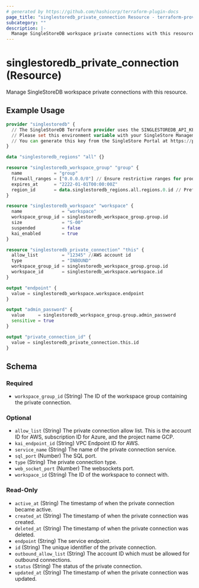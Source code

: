 ```yaml
---
# generated by https://github.com/hashicorp/terraform-plugin-docs
page_title: "singlestoredb_private_connection Resource - terraform-provider-singlestoredb"
subcategory: ""
description: |-
  Manage SingleStoreDB workspace private connections with this resource.
---
```


# singlestoredb_private_connection (Resource)

Manage SingleStoreDB workspace private connections with this resource.

## Example Usage

```terraform
provider "singlestoredb" {
  // The SingleStoreDB Terraform provider uses the SINGLESTOREDB_API_KEY environment variable for authentication.
  // Please set this environment variable with your SingleStore Management API key.
  // You can generate this key from the SingleStore Portal at https://portal.singlestore.com/organizations/org-id/api-keys.
}

data "singlestoredb_regions" "all" {}

resource "singlestoredb_workspace_group" "group" {
  name            = "group"
  firewall_ranges = ["0.0.0.0/0"] // Ensure restrictive ranges for production environments.
  expires_at      = "2222-01-01T00:00:00Z"
  region_id       = data.singlestoredb_regions.all.regions.0.id // Prefer specifying the explicit region ID in production environments as the list of regions may vary.
}

resource "singlestoredb_workspace" "workspace" {
  name               = "workspace"
  workspace_group_id = singlestoredb_workspace_group.group.id
  size               = "S-00"
  suspended          = false
  kai_enabled        = true
}

resource "singlestoredb_private_connection" "this" {
  allow_list         = "12345" //AWS account id
  type               = "INBOUND"
  workspace_group_id = singlestoredb_workspace_group.group.id
  workspace_id       = singlestoredb_workspace.workspace.id
}

output "endpoint" {
  value = singlestoredb_workspace.workspace.endpoint
}

output "admin_password" {
  value     = singlestoredb_workspace_group.group.admin_password
  sensitive = true
}

output "private_connection_id" {
  value = singlestoredb_private_connection.this.id
}
```

<!-- schema generated by tfplugindocs -->
## Schema

### Required

- `workspace_group_id` (String) The ID of the workspace group containing the private connection.

### Optional

- `allow_list` (String) The private connection allow list. This is the account ID for AWS,  subscription ID for Azure, and the project name GCP.
- `kai_endpoint_id` (String) VPC Endpoint ID for AWS.
- `service_name` (String) The name of the private connection service.
- `sql_port` (Number) The SQL port.
- `type` (String) The private connection type.
- `web_socket_port` (Number) The websockets port.
- `workspace_id` (String) The ID of the workspace to connect with.

### Read-Only

- `active_at` (String) The timestamp of when the private connection became active.
- `created_at` (String) The timestamp of when the private connection was created.
- `deleted_at` (String) The timestamp of when the private connection was deleted.
- `endpoint` (String) The service endpoint.
- `id` (String) The unique identifier of the private connection.
- `outbound_allow_list` (String) The account ID which must be allowed for outbound connections.
- `status` (String) The status of the private connection.
- `updated_at` (String) The timestamp of when the private connection was updated.


